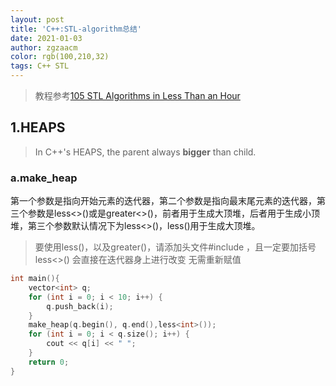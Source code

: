```yaml
---
layout: post
title: 'C++:STL-algorithm总结'
date: 2021-01-03
author: zgzaacm
color: rgb(100,210,32)
tags: C++ STL
---
```

> 教程参考[105 STL Algorithms in Less Than an Hour](https://www.youtube.com/watch?v=bFSnXNIsK4A&t=2771s)

## 1.HEAPS
> In C++'s HEAPS, the parent always **bigger** than child.

### a.make_heap
第一个参数是指向开始元素的迭代器，第二个参数是指向最末尾元素的迭代器，第三个参数是less<>()或是greater<>()，前者用于生成大顶堆，后者用于生成小顶堆，第三个参数默认情况下为less<>()，less<int>()用于生成大顶堆。
> 要使用less<int>()，以及greater<int>()，请添加头文件#include <functional>，且一定要加括号less<>()
> 会直接在迭代器身上进行改变 无需重新赋值

```cpp
int main(){
    vector<int> q;
    for (int i = 0; i < 10; i++) {
        q.push_back(i);
    }
    make_heap(q.begin(), q.end(),less<int>());
    for (int i = 0; i < q.size(); i++) {
        cout << q[i] << " ";
    }
    return 0;
}
```
